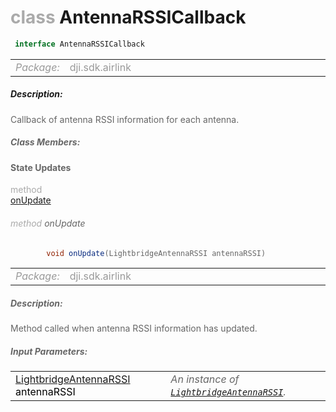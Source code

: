 <div class="article"><h1 ><font color="#AAA">class </font>AntennaRSSICallback</h1></div>

~~~java
 interface AntennaRSSICallback 
~~~

<html><table class="table-supportedby"><tr valign="top"><td width=15%><font color="#999"><i>Package:</i></td><td width=85%><font color="#999">dji.sdk.airlink</td></tr></table></html>



##### Description:



<font color="#666">Callback of antenna RSSI information for each antenna.



##### Class Members:



#### State Updates

<div class="api-row" id="djilbairlink_antennarssionupdatecallback"><div class="api-col left"></div><div class="api-col middle" style="color:#AAA">method</div><div class="api-col right"><a class="trigger" href="#djilbairlink_antennarssionupdatecallback_inline">onUpdate</a></div></div><div class="inline-doc" id="djilbairlink_antennarssionupdatecallback_inline"

><div class="article"><h6 ><font color="#AAA">method </font>onUpdate</h6></div>

~~~java
        void onUpdate(LightbridgeAntennaRSSI antennaRSSI)
~~~

<html><table class="table-supportedby"><tr valign="top"><td width=15%><font color="#999"><i>Package:</i></td><td width=85%><font color="#999">dji.sdk.airlink</td></tr></table></html>



##### Description:



<font color="#666">Method called when antenna RSSI information has updated.



##### Input Parameters:

<html><table class="table-inline-parameters"><tr valign="top"><td><font color="#70BF41"><a href="/Components/LBAirLink/DJILBAirLink_DJILightbridgeAntennaRSSI.html#djilbairlink_djilightbridgeantennarssi">LightbridgeAntennaRSSI</a> <font color="#000">antennaRSSI</td><td><font color="#666"><i>An instance of <code><a href="/Components/LBAirLink/DJILBAirLink_DJILightbridgeAntennaRSSI.html#djilbairlink_djilightbridgeantennarssi">LightbridgeAntennaRSSI</a></code>.</i></td></tr></table></html></div>


